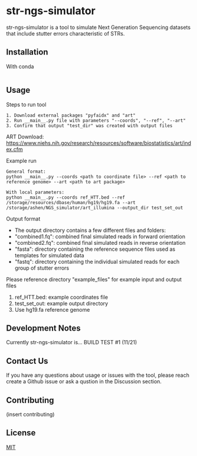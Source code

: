 # str-ngs-simulator

str-ngs-simulator is a tool to simulate Next Generation Sequencing datasets that include stutter errors characteristic of STRs. 

## Installation

With conda

```(insert conda installation)
```

## Usage

Steps to run tool
```(insert usage)
1. Download external packages "pyfaidx" and "art"
2. Run __main__.py file with parameters "--coords", "--ref", "--art"
3. Confirm that output "test_dir" was created with output files
```
ART Download:
https://www.niehs.nih.gov/research/resources/software/biostatistics/art/index.cfm

Example run
```
General format:
python __main__.py --coords <path to coordinate file> --ref <path to reference genome> --art <path to art package>

With local parameters:
python __main__.py --coords ref_HTT.bed --ref /storage/resources/dbase/human/hg19/hg19.fa --art /storage/ashen/NGS_simulator/art_illumina --output_dir test_set_out
```

Output format
- The output directory contains a few different files and folders:
- "combined1.fq": combined final simulated reads in forward orientation
- "combined2.fq": combined final simulated reads in reverse orientation
- "fasta": directory containing the reference sequence files used as templates for simulated data
- "fastq": directory containing the individual simulated reads for each group of stutter errors 


Please reference directory "example_files" for example input and output files
1. ref_HTT.bed: example coordinates file
2. test_set_out: example output directory
3. Use hg19.fa reference genome 



## Development Notes
Currently str-ngs-simulator is...
BUILD TEST #1 (11/21)

## Contact Us
If you have any questions about usage or issues with the tool, please reach create a Github issue or ask a qustion in the Discussion section.

## Contributing

(insert contributing)

## License
[MIT](https://choosealicense.com/licenses/mit/)
